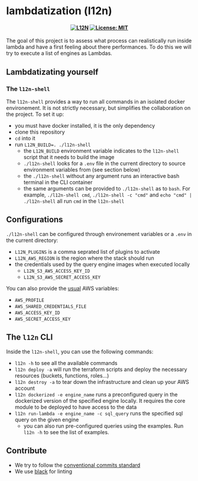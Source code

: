 # lambdatization (l12n)

<h4 align="center">

[![L12N](https://github.com/cloudfuse-io/lambdatization/actions/workflows/l12n.yaml/badge.svg?branch=main)](https://github.com/cloudfuse-io/lambdatization/actions/workflows/l12n.yaml)
[![License: MIT](https://img.shields.io/badge/License-MIT-green.svg)](LICENSE)

</h4>

The goal of this project is to assess what process can realistically run inside
lambda and have a first feeling about there performances. To do this we will try
to execute a list of engines as Lambdas.

## Lambdatizating yourself

### The `l12n-shell`
The `l12n-shell` provides a way to run all commands in an isolated docker
environement. It is not strictly necessary, but simplifies the collaboration on
the project. To set it up:

- you must have docker installed, it is the only dependency
- clone this repository
- `cd` into it
- run `L12N_BUILD=. ./l12n-shell`
  - the `L12N_BUILD` environment variable indicates to the `l12n-shell` script
    that it needs to build the image
  - `./l12n-shell` looks for a `.env` file in the current directory to source
    environment variables from (see section below)
  - the `./l12n-shell` without any argument runs an interactive bash terminal in
    the CLI container
  - the same arguments can be provided to `./l12n-shell` as to `bash`. For
    example, `./l12n-shell cmd`, `./l12n-shell -c "cmd"` and `echo "cmd" |
    ./l12n-shell` all run `cmd` in the `l12n-shell`

## Configurations

`./l12n-shell` can be configured through environement variables or a `.env` in
the current directory:
- `L12N_PLUGINS` is a comma seprated list of plugins to activate
- `L12N_AWS_REGION` is the region where the stack should run
- the credentials used by the query engine images when executed locally
  - `L12N_S3_AWS_ACCESS_KEY_ID`
  - `L12N_S3_AWS_SECRET_ACCESS_KEY`  

You can also provide the
[usual](https://docs.aws.amazon.com/cli/latest/userguide/cli-configure-envvars.html) AWS variables:
- `AWS_PROFILE`
- `AWS_SHARED_CREDENTIALS_FILE`
- `AWS_ACCESS_KEY_ID`
- `AWS_SECRET_ACCESS_KEY`

## The `l12n` CLI

Inside the `l12n-shell`, you can use the following commands:
- `l12n -h` to see all the available commands
- `l12n deploy -a` will run the terraform scripts and deploy the necessary
  resources (buckets, functions, roles...)
- `l12n destroy -a` to tear down the infrastructure and clean up your AWS
  account
- `l12n dockerized -e engine_name` runs a preconfigured query in the dockerized
  version of the specified engine locally. It requires the core module to be
  deployed to have access to the data
- `l12n run-lambda -e engine_name -c sql_query` runs the specified sql query on
  the given engine
  - you can also run pre-configured queries using the examples. Run `l12n -h` to
    see the list of examples.

## Contribute

- We try to follow the [conventional commits
  standard](https://www.conventionalcommits.org/en/v1.0.0/)
- We use [black](https://github.com/psf/black) for linting
